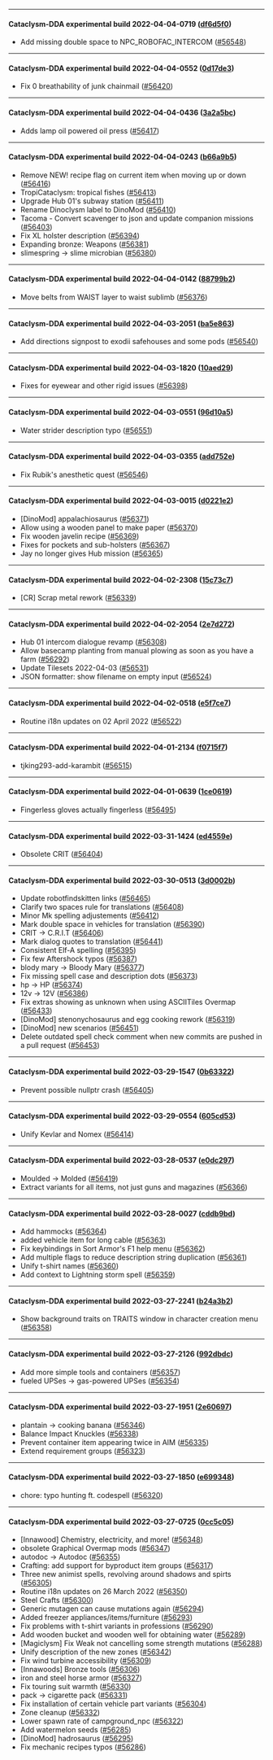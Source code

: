 
---

#### Cataclysm-DDA experimental build 2022-04-04-0719 ([df6d5f0](https://github.com/CleverRaven/Cataclysm-DDA/releases/tag/cdda-experimental-2022-04-04-0719))

* Add missing double space to NPC_ROBOFAC_INTERCOM ([#56548](https://github.com/CleverRaven/Cataclysm-DDA/pull/56548))

---

#### Cataclysm-DDA experimental build 2022-04-04-0552 ([0d17de3](https://github.com/CleverRaven/Cataclysm-DDA/releases/tag/cdda-experimental-2022-04-04-0552))

* Fix 0 breathability of junk chainmail ([#56420](https://github.com/CleverRaven/Cataclysm-DDA/pull/56420))

---

#### Cataclysm-DDA experimental build 2022-04-04-0436 ([3a2a5bc](https://github.com/CleverRaven/Cataclysm-DDA/releases/tag/cdda-experimental-2022-04-04-0436))

* Adds lamp oil powered oil press ([#56417](https://github.com/CleverRaven/Cataclysm-DDA/pull/56417))

---

#### Cataclysm-DDA experimental build 2022-04-04-0243 ([b66a9b5](https://github.com/CleverRaven/Cataclysm-DDA/releases/tag/cdda-experimental-2022-04-04-0243))

* Remove NEW! recipe flag on current item when moving up or down ([#56416](https://github.com/CleverRaven/Cataclysm-DDA/pull/56416))
* TropiCataclysm: tropical fishes ([#56413](https://github.com/CleverRaven/Cataclysm-DDA/pull/56413))
* Upgrade Hub 01's subway station ([#56411](https://github.com/CleverRaven/Cataclysm-DDA/pull/56411))
* Rename Dinoclysm label to DinoMod ([#56410](https://github.com/CleverRaven/Cataclysm-DDA/pull/56410))
* Tacoma - Convert scavenger to json and update companion missions ([#56403](https://github.com/CleverRaven/Cataclysm-DDA/pull/56403))
* Fix XL holster description ([#56394](https://github.com/CleverRaven/Cataclysm-DDA/pull/56394))
* Expanding bronze: Weapons ([#56381](https://github.com/CleverRaven/Cataclysm-DDA/pull/56381))
* slimespring → slime microbian ([#56380](https://github.com/CleverRaven/Cataclysm-DDA/pull/56380))

---

#### Cataclysm-DDA experimental build 2022-04-04-0142 ([88799b2](https://github.com/CleverRaven/Cataclysm-DDA/releases/tag/cdda-experimental-2022-04-04-0142))

* Move belts from WAIST layer to waist sublimb ([#56376](https://github.com/CleverRaven/Cataclysm-DDA/pull/56376))

---

#### Cataclysm-DDA experimental build 2022-04-03-2051 ([ba5e863](https://github.com/CleverRaven/Cataclysm-DDA/releases/tag/cdda-experimental-2022-04-03-2051))

* Add directions signpost to exodii safehouses and some pods ([#56540](https://github.com/CleverRaven/Cataclysm-DDA/pull/56540))

---

#### Cataclysm-DDA experimental build 2022-04-03-1820 ([10aed29](https://github.com/CleverRaven/Cataclysm-DDA/releases/tag/cdda-experimental-2022-04-03-1820))

* Fixes for eyewear and other rigid issues ([#56398](https://github.com/CleverRaven/Cataclysm-DDA/pull/56398))

---

#### Cataclysm-DDA experimental build 2022-04-03-0551 ([96d10a5](https://github.com/CleverRaven/Cataclysm-DDA/releases/tag/cdda-experimental-2022-04-03-0551))

* Water strider description typo ([#56551](https://github.com/CleverRaven/Cataclysm-DDA/pull/56551))

---

#### Cataclysm-DDA experimental build 2022-04-03-0355 ([add752e](https://github.com/CleverRaven/Cataclysm-DDA/releases/tag/cdda-experimental-2022-04-03-0355))

* Fix Rubik's anesthetic quest ([#56546](https://github.com/CleverRaven/Cataclysm-DDA/pull/56546))

---

#### Cataclysm-DDA experimental build 2022-04-03-0015 ([d0221e2](https://github.com/CleverRaven/Cataclysm-DDA/releases/tag/cdda-experimental-2022-04-03-0015))

* [DinoMod] appalachiosaurus ([#56371](https://github.com/CleverRaven/Cataclysm-DDA/pull/56371))
* Allow using a wooden panel to make paper ([#56370](https://github.com/CleverRaven/Cataclysm-DDA/pull/56370))
* Fix wooden javelin recipe ([#56369](https://github.com/CleverRaven/Cataclysm-DDA/pull/56369))
* Fixes for pockets and sub-holsters ([#56367](https://github.com/CleverRaven/Cataclysm-DDA/pull/56367))
* Jay no longer gives Hub mission ([#56365](https://github.com/CleverRaven/Cataclysm-DDA/pull/56365))

---

#### Cataclysm-DDA experimental build 2022-04-02-2308 ([15c73c7](https://github.com/CleverRaven/Cataclysm-DDA/releases/tag/cdda-experimental-2022-04-02-2308))

* [CR] Scrap metal rework ([#56339](https://github.com/CleverRaven/Cataclysm-DDA/pull/56339))

---

#### Cataclysm-DDA experimental build 2022-04-02-2054 ([2e7d272](https://github.com/CleverRaven/Cataclysm-DDA/releases/tag/cdda-experimental-2022-04-02-2054))

* Hub 01 intercom dialogue revamp ([#56308](https://github.com/CleverRaven/Cataclysm-DDA/pull/56308))
* Allow basecamp planting from manual plowing as soon as you have a farm ([#56292](https://github.com/CleverRaven/Cataclysm-DDA/pull/56292))
* Update Tilesets 2022-04-03 ([#56531](https://github.com/CleverRaven/Cataclysm-DDA/pull/56531))
* JSON formatter: show filename on empty input ([#56524](https://github.com/CleverRaven/Cataclysm-DDA/pull/56524))

---

#### Cataclysm-DDA experimental build 2022-04-02-0518 ([e5f7ce7](https://github.com/CleverRaven/Cataclysm-DDA/releases/tag/cdda-experimental-2022-04-02-0518))

* Routine i18n updates on 02 April 2022 ([#56522](https://github.com/CleverRaven/Cataclysm-DDA/pull/56522))

---

#### Cataclysm-DDA experimental build 2022-04-01-2134 ([f0715f7](https://github.com/CleverRaven/Cataclysm-DDA/releases/tag/cdda-experimental-2022-04-01-2134))

* tjking293-add-karambit ([#56515](https://github.com/CleverRaven/Cataclysm-DDA/pull/56515))

---

#### Cataclysm-DDA experimental build 2022-04-01-0639 ([1ce0619](https://github.com/CleverRaven/Cataclysm-DDA/releases/tag/cdda-experimental-2022-04-01-0639))

* Fingerless gloves actually fingerless ([#56495](https://github.com/CleverRaven/Cataclysm-DDA/pull/56495))

---

#### Cataclysm-DDA experimental build 2022-03-31-1424 ([ed4559e](https://github.com/CleverRaven/Cataclysm-DDA/releases/tag/cdda-experimental-2022-03-31-1424))

* Obsolete CRIT ([#56404](https://github.com/CleverRaven/Cataclysm-DDA/pull/56404))

---

#### Cataclysm-DDA experimental build 2022-03-30-0513 ([3d0002b](https://github.com/CleverRaven/Cataclysm-DDA/releases/tag/cdda-experimental-2022-03-30-0513))

* Update robotfindskitten links ([#56465](https://github.com/CleverRaven/Cataclysm-DDA/pull/56465))
* Clarify two spaces rule for translations ([#56408](https://github.com/CleverRaven/Cataclysm-DDA/pull/56408))
* Minor Mk spelling adjustements ([#56412](https://github.com/CleverRaven/Cataclysm-DDA/pull/56412))
* Mark double space in vehicles for translation ([#56390](https://github.com/CleverRaven/Cataclysm-DDA/pull/56390))
* CRIT → C.R.I.T ([#56406](https://github.com/CleverRaven/Cataclysm-DDA/pull/56406))
* Mark dialog quotes to translation ([#56441](https://github.com/CleverRaven/Cataclysm-DDA/pull/56441))
* Consistent Elf-A spelling ([#56395](https://github.com/CleverRaven/Cataclysm-DDA/pull/56395))
* Fix few Aftershock typos ([#56387](https://github.com/CleverRaven/Cataclysm-DDA/pull/56387))
* blody mary → Bloody Mary ([#56377](https://github.com/CleverRaven/Cataclysm-DDA/pull/56377))
* Fix missing spell case and description dots ([#56373](https://github.com/CleverRaven/Cataclysm-DDA/pull/56373))
* hp → HP ([#56374](https://github.com/CleverRaven/Cataclysm-DDA/pull/56374))
* 12v → 12V ([#56386](https://github.com/CleverRaven/Cataclysm-DDA/pull/56386))
* Fix extras showing as unknown when using ASCIITiles Overmap ([#56433](https://github.com/CleverRaven/Cataclysm-DDA/pull/56433))
* [DinoMod] stenonychosaurus and egg cooking rework ([#56319](https://github.com/CleverRaven/Cataclysm-DDA/pull/56319))
* [DinoMod] new scenarios ([#56451](https://github.com/CleverRaven/Cataclysm-DDA/pull/56451))
* Delete outdated spell check comment when new commits are pushed in a pull request ([#56453](https://github.com/CleverRaven/Cataclysm-DDA/pull/56453))

---

#### Cataclysm-DDA experimental build 2022-03-29-1547 ([0b63322](https://github.com/CleverRaven/Cataclysm-DDA/releases/tag/cdda-experimental-2022-03-29-1547))

* Prevent possible nullptr crash ([#56405](https://github.com/CleverRaven/Cataclysm-DDA/pull/56405))

---

#### Cataclysm-DDA experimental build 2022-03-29-0554 ([605cd53](https://github.com/CleverRaven/Cataclysm-DDA/releases/tag/cdda-experimental-2022-03-29-0554))

* Unify Kevlar and Nomex ([#56414](https://github.com/CleverRaven/Cataclysm-DDA/pull/56414))

---

#### Cataclysm-DDA experimental build 2022-03-28-0537 ([e0dc297](https://github.com/CleverRaven/Cataclysm-DDA/releases/tag/cdda-experimental-2022-03-28-0537))

* Moulded -> Molded ([#56419](https://github.com/CleverRaven/Cataclysm-DDA/pull/56419))
* Extract variants for all items, not just guns and magazines ([#56366](https://github.com/CleverRaven/Cataclysm-DDA/pull/56366))

---

#### Cataclysm-DDA experimental build 2022-03-28-0027 ([cddb9bd](https://github.com/CleverRaven/Cataclysm-DDA/releases/tag/cdda-experimental-2022-03-28-0027))

* Add hammocks ([#56364](https://github.com/CleverRaven/Cataclysm-DDA/pull/56364))
* added vehicle item for long cable ([#56363](https://github.com/CleverRaven/Cataclysm-DDA/pull/56363))
* Fix keybindings in Sort Armor's F1 help menu ([#56362](https://github.com/CleverRaven/Cataclysm-DDA/pull/56362))
* Add multiple flags to reduce description string duplication ([#56361](https://github.com/CleverRaven/Cataclysm-DDA/pull/56361))
* Unify t-shirt names ([#56360](https://github.com/CleverRaven/Cataclysm-DDA/pull/56360))
* Add context to Lightning storm spell ([#56359](https://github.com/CleverRaven/Cataclysm-DDA/pull/56359))

---

#### Cataclysm-DDA experimental build 2022-03-27-2241 ([b24a3b2](https://github.com/CleverRaven/Cataclysm-DDA/releases/tag/cdda-experimental-2022-03-27-2241))

* Show background traits on TRAITS window in character creation menu ([#56358](https://github.com/CleverRaven/Cataclysm-DDA/pull/56358))

---

#### Cataclysm-DDA experimental build 2022-03-27-2126 ([992dbdc](https://github.com/CleverRaven/Cataclysm-DDA/releases/tag/cdda-experimental-2022-03-27-2126))

* Add more simple tools and containers ([#56357](https://github.com/CleverRaven/Cataclysm-DDA/pull/56357))
* fueled UPSes → gas-powered UPSes ([#56354](https://github.com/CleverRaven/Cataclysm-DDA/pull/56354))

---

#### Cataclysm-DDA experimental build 2022-03-27-1951 ([2e60697](https://github.com/CleverRaven/Cataclysm-DDA/releases/tag/cdda-experimental-2022-03-27-1951))

* plantain → cooking banana ([#56346](https://github.com/CleverRaven/Cataclysm-DDA/pull/56346))
* Balance Impact Knuckles ([#56338](https://github.com/CleverRaven/Cataclysm-DDA/pull/56338))
* Prevent container item appearing twice in AIM ([#56335](https://github.com/CleverRaven/Cataclysm-DDA/pull/56335))
* Extend requirement groups ([#56323](https://github.com/CleverRaven/Cataclysm-DDA/pull/56323))

---

#### Cataclysm-DDA experimental build 2022-03-27-1850 ([e699348](https://github.com/CleverRaven/Cataclysm-DDA/releases/tag/cdda-experimental-2022-03-27-1850))

* chore: typo hunting ft. codespell ([#56320](https://github.com/CleverRaven/Cataclysm-DDA/pull/56320))

---

#### Cataclysm-DDA experimental build 2022-03-27-0725 ([0cc5c05](https://github.com/CleverRaven/Cataclysm-DDA/releases/tag/cdda-experimental-2022-03-27-0725))

* [Innawood] Chemistry, electricity, and more! ([#56348](https://github.com/CleverRaven/Cataclysm-DDA/pull/56348))
* obsolete Graphical Overmap mods ([#56347](https://github.com/CleverRaven/Cataclysm-DDA/pull/56347))
* autodoc → Autodoc ([#56355](https://github.com/CleverRaven/Cataclysm-DDA/pull/56355))
* Crafting: add support for byproduct item groups ([#56317](https://github.com/CleverRaven/Cataclysm-DDA/pull/56317))
* Three new animist spells, revolving around shadows and spirts ([#56305](https://github.com/CleverRaven/Cataclysm-DDA/pull/56305))
* Routine i18n updates on 26 March 2022 ([#56350](https://github.com/CleverRaven/Cataclysm-DDA/pull/56350))
* Steel Crafts ([#56300](https://github.com/CleverRaven/Cataclysm-DDA/pull/56300))
* Generic mutagen can cause mutations again ([#56294](https://github.com/CleverRaven/Cataclysm-DDA/pull/56294))
* Added freezer appliances/items/furniture ([#56293](https://github.com/CleverRaven/Cataclysm-DDA/pull/56293))
* Fix problems with t-shirt variants in professions ([#56290](https://github.com/CleverRaven/Cataclysm-DDA/pull/56290))
* Add wooden bucket and wooden well for obtaining water ([#56289](https://github.com/CleverRaven/Cataclysm-DDA/pull/56289))
* [Magiclysm] Fix Weak not cancelling some strength mutations ([#56288](https://github.com/CleverRaven/Cataclysm-DDA/pull/56288))
* Unify description of the new zones ([#56342](https://github.com/CleverRaven/Cataclysm-DDA/pull/56342))
* Fix wind turbine accessibility ([#56309](https://github.com/CleverRaven/Cataclysm-DDA/pull/56309))
* [Innawoods] Bronze tools ([#56306](https://github.com/CleverRaven/Cataclysm-DDA/pull/56306))
* iron and steel horse armor ([#56327](https://github.com/CleverRaven/Cataclysm-DDA/pull/56327))
* Fix touring suit warmth ([#56330](https://github.com/CleverRaven/Cataclysm-DDA/pull/56330))
* pack → cigarette pack ([#56331](https://github.com/CleverRaven/Cataclysm-DDA/pull/56331))
* Fix installation of certain vehicle part variants ([#56304](https://github.com/CleverRaven/Cataclysm-DDA/pull/56304))
* Zone cleanup ([#56332](https://github.com/CleverRaven/Cataclysm-DDA/pull/56332))
* Lower spawn rate of campground_npc ([#56322](https://github.com/CleverRaven/Cataclysm-DDA/pull/56322))
* Add watermelon seeds ([#56285](https://github.com/CleverRaven/Cataclysm-DDA/pull/56285))
* [DinoMod] hadrosaurus ([#56295](https://github.com/CleverRaven/Cataclysm-DDA/pull/56295))
* Fix mechanic recipes typos ([#56286](https://github.com/CleverRaven/Cataclysm-DDA/pull/56286))
